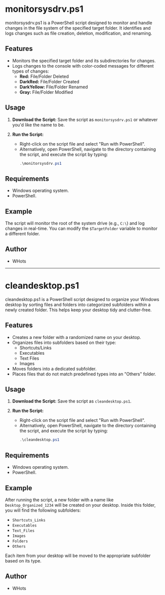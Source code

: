 # monitorsysdrv.ps1

monitorsysdrv.ps1 is a PowerShell script designed to monitor and handle changes in the file system of the specified target folder. It identifies and logs changes such as file creation, deletion, modification, and renaming.

## Features

- Monitors the specified target folder and its subdirectories for changes.
- Logs changes to the console with color-coded messages for different types of changes:
  - **Red:** File/Folder Deleted
  - **DarkRed:** File/Folder Created
  - **DarkYellow:** File/Folder Renamed
  - **Gray:** File/Folder Modified

## Usage

1. **Download the Script:**
   Save the script as `monitorsysdrv.ps1`  or whatever you'd like the name to be.

2. **Run the Script:**
   - Right-click on the script file and select "Run with PowerShell".
   - Alternatively, open PowerShell, navigate to the directory containing the script, and execute the script by typing:
     ```powershell
     .\monitorsysdrv.ps1
     ```

## Requirements

- Windows operating system.
- PowerShell.

## Example

The script will monitor the root of the system drive (e.g., `C:\`) and log changes in real-time. You can modify the `$TargetFolder` variable to monitor a different folder.

## Author

- WHots


---


# cleandesktop.ps1

cleandesktop.ps1 is a PowerShell script designed to organize your Windows desktop by sorting files and folders into categorized subfolders within a newly created folder. This helps keep your desktop tidy and clutter-free.

## Features

- Creates a new folder with a randomized name on your desktop.
- Organizes files into subfolders based on their type:
  - Shortcuts/Links
  - Executables
  - Text Files
  - Images
- Moves folders into a dedicated subfolder.
- Places files that do not match predefined types into an "Others" folder.

## Usage

1. **Download the Script:**
   Save the script as `cleandesktop.ps1`.

2. **Run the Script:**
   - Right-click on the script file and select "Run with PowerShell".
   - Alternatively, open PowerShell, navigate to the directory containing the script, and execute the script by typing:
     ```powershell
     .\cleandesktop.ps1
     ```

## Requirements

- Windows operating system.
- PowerShell.

## Example

After running the script, a new folder with a name like `Desktop_Organized_1234` will be created on your desktop. Inside this folder, you will find the following subfolders:

- `Shortcuts_Links`
- `Executables`
- `Text_Files`
- `Images`
- `Folders`
- `Others`

Each item from your desktop will be moved to the appropriate subfolder based on its type.

## Author

- WHots

